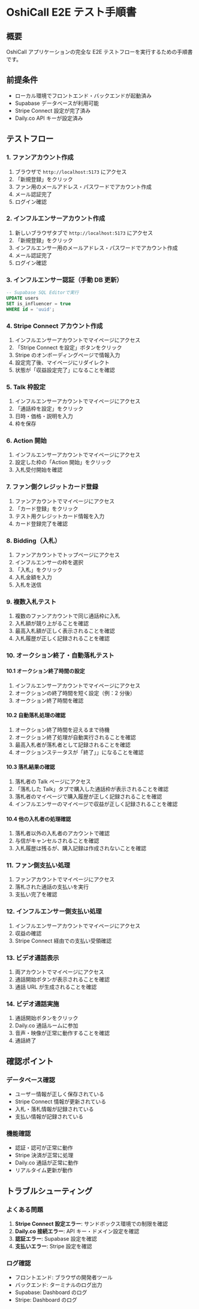 # OshiCall E2E テスト手順書

## 概要

OshiCall アプリケーションの完全な E2E テストフローを実行するための手順書です。

## 前提条件

- ローカル環境でフロントエンド・バックエンドが起動済み
- Supabase データベースが利用可能
- Stripe Connect 設定が完了済み
- Daily.co API キーが設定済み

## テストフロー

### 1. ファンアカウント作成

1. ブラウザで `http://localhost:5173` にアクセス
2. 「新規登録」をクリック
3. ファン用のメールアドレス・パスワードでアカウント作成
4. メール認証完了
5. ログイン確認

### 2. インフルエンサーアカウント作成

1. 新しいブラウザタブで `http://localhost:5173` にアクセス
2. 「新規登録」をクリック
3. インフルエンサー用のメールアドレス・パスワードでアカウント作成
4. メール認証完了
5. ログイン確認

### 3. インフルエンサー認証（手動 DB 更新）

```sql
-- Supabase SQL Editorで実行
UPDATE users
SET is_influencer = true
WHERE id = 'uuid';
```

### 4. Stripe Connect アカウント作成

1. インフルエンサーアカウントでマイページにアクセス
2. 「Stripe Connect を設定」ボタンをクリック
3. Stripe のオンボーディングページで情報入力
4. 設定完了後、マイページにリダイレクト
5. 状態が「収益設定完了」になることを確認

### 5. Talk 枠設定

1. インフルエンサーアカウントでマイページにアクセス
2. 「通話枠を設定」をクリック
3. 日時・価格・説明を入力
4. 枠を保存

### 6. Action 開始

1. インフルエンサーアカウントでマイページにアクセス
2. 設定した枠の「Action 開始」をクリック
3. 入札受付開始を確認

### 7. ファン側クレジットカード登録

1. ファンアカウントでマイページにアクセス
2. 「カード登録」をクリック
3. テスト用クレジットカード情報を入力
4. カード登録完了を確認

### 8. Bidding（入札）

1. ファンアカウントでトップページにアクセス
2. インフルエンサーの枠を選択
3. 「入札」をクリック
4. 入札金額を入力
5. 入札を送信

### 9. 複数入札テスト

1. 複数のファンアカウントで同じ通話枠に入札
2. 入札額が競り上がることを確認
3. 最高入札額が正しく表示されることを確認
4. 入札履歴が正しく記録されることを確認

### 10. オークション終了・自動落札テスト

#### 10.1 オークション終了時間の設定

1. インフルエンサーアカウントでマイページにアクセス
2. オークションの終了時間を短く設定（例：2 分後）
3. オークション終了時間を確認

#### 10.2 自動落札処理の確認

1. オークション終了時間を迎えるまで待機
2. オークション終了処理が自動実行されることを確認
3. 最高入札者が落札者として記録されることを確認
4. オークションステータスが「終了」」になることを確認

#### 10.3 落札結果の確認

1. 落札者の Talk ページにアクセス
2. 「落札した Talk」タブで購入した通話枠が表示されることを確認
3. 落札者のマイページで購入履歴が正しく記録されることを確認
4. インフルエンサーのマイページで収益が正しく記録されることを確認

#### 10.4 他の入札者の処理確認

1. 落札者以外の入札者のアカウントで確認
2. 与信がキャンセルされることを確認
3. 入札履歴は残るが、購入記録は作成されないことを確認

### 11. ファン側支払い処理

1. ファンアカウントでマイページにアクセス
2. 落札された通話の支払いを実行
3. 支払い完了を確認

### 12. インフルエンサー側支払い処理

1. インフルエンサーアカウントでマイページにアクセス
2. 収益の確認
3. Stripe Connect 経由での支払い受領確認

### 13. ビデオ通話表示

1. 両アカウントでマイページにアクセス
2. 通話開始ボタンが表示されることを確認
3. 通話 URL が生成されることを確認

### 14. ビデオ通話実施

1. 通話開始ボタンをクリック
2. Daily.co 通話ルームに参加
3. 音声・映像が正常に動作することを確認
4. 通話終了

## 確認ポイント

### データベース確認

- ユーザー情報が正しく保存されている
- Stripe Connect 情報が更新されている
- 入札・落札情報が記録されている
- 支払い情報が記録されている

### 機能確認

- 認証・認可が正常に動作
- Stripe 決済が正常に処理
- Daily.co 通話が正常に動作
- リアルタイム更新が動作

## トラブルシューティング

### よくある問題

1. **Stripe Connect 設定エラー**: サンドボックス環境での制限を確認
2. **Daily.co 接続エラー**: API キー・ドメイン設定を確認
3. **認証エラー**: Supabase 設定を確認
4. **支払いエラー**: Stripe 設定を確認

### ログ確認

- フロントエンド: ブラウザの開発者ツール
- バックエンド: ターミナルのログ出力
- Supabase: Dashboard のログ
- Stripe: Dashboard のログ
